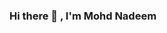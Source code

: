 ### Hi there 👋 , I'm Mohd Nadeem

<!--
**Gitnad007/Gitnad007** is a ✨ _special_ ✨ repository because its `README.md` (this file) appears on your GitHub profile.

Here are some ideas to get you started:

- 📚 Pursuing MCA from Lovely Professional university
- 🔭 I’m currently working on my skills and personality
- 🌱 I’m currently learning Reactjs
- 👯 I’m looking to collaborate on Open Source
- 📫 How to reach me: ansarinadeem530@gmail.com
- ⚡ Fun fact: One Thing I Know I do well is to make people laugh.
-->
